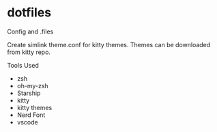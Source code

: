 # dotfiles
Config and .files

Create simlink theme.conf for kitty themes.
Themes can be downloaded from kitty repo.

Tools Used

- zsh
- oh-my-zsh
- Starship
- kitty
- kitty themes
- Nerd Font
- vscode
